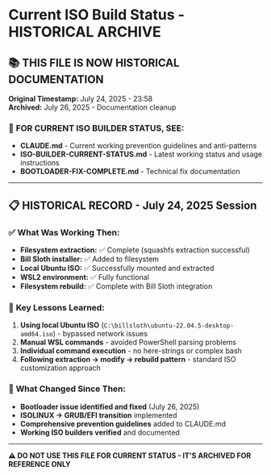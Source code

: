 # Current ISO Build Status - HISTORICAL ARCHIVE

## 📚 **THIS FILE IS NOW HISTORICAL DOCUMENTATION**

**Original Timestamp:** July 24, 2025 - 23:58  
**Archived:** July 26, 2025 - Documentation cleanup

### 🎯 **FOR CURRENT ISO BUILDER STATUS, SEE:**
- **CLAUDE.md** - Current working prevention guidelines and anti-patterns
- **ISO-BUILDER-CURRENT-STATUS.md** - Latest working status and usage instructions
- **BOOTLOADER-FIX-COMPLETE.md** - Technical fix documentation

---

## 📋 **HISTORICAL RECORD - July 24, 2025 Session**

### ✅ **What Was Working Then:**
- **Filesystem extraction:** ✅ Complete (squashfs extraction successful)
- **Bill Sloth installer:** ✅ Added to filesystem 
- **Local Ubuntu ISO:** ✅ Successfully mounted and extracted
- **WSL2 environment:** ✅ Fully functional
- **Filesystem rebuild:** ✅ Complete with Bill Sloth integration

### 📍 **Key Lessons Learned:**
1. **Using local Ubuntu ISO** (`C:\billsloth\ubuntu-22.04.5-desktop-amd64.iso`) - bypassed network issues
2. **Manual WSL commands** - avoided PowerShell parsing problems  
3. **Individual command execution** - no here-strings or complex bash
4. **Following extraction → modify → rebuild pattern** - standard ISO customization approach

### 🔧 **What Changed Since Then:**
- **Bootloader issue identified and fixed** (July 26, 2025)
- **ISOLINUX → GRUB/EFI transition** implemented
- **Comprehensive prevention guidelines** added to CLAUDE.md
- **Working ISO builders verified** and documented

---

**⚠️ DO NOT USE THIS FILE FOR CURRENT STATUS - IT'S ARCHIVED FOR REFERENCE ONLY**